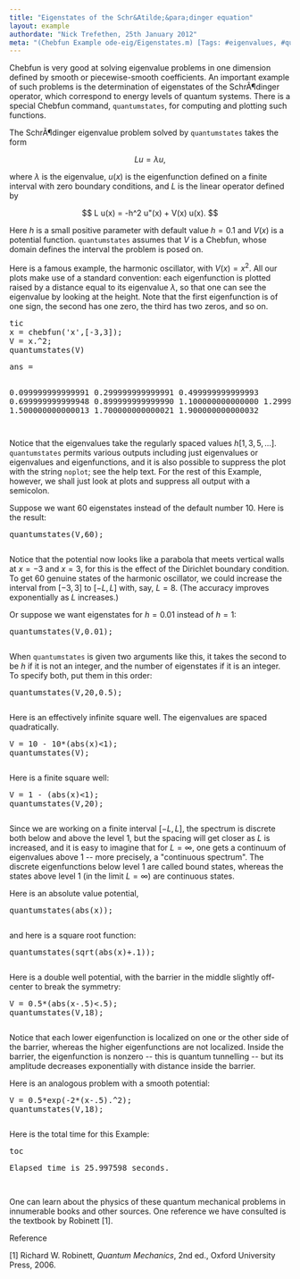 ```yaml
---
title: "Eigenstates of the Schr&Atilde;&para;dinger equation"
layout: example
authordate: "Nick Trefethen, 25th January 2012"
meta: "(Chebfun Example ode-eig/Eigenstates.m) [Tags: #eigenvalues, #quantum, #QUANTUMSTATES]"
---
```


Chebfun is very good at solving eigenvalue problems in one dimension defined by smooth or piecewise-smooth coefficients.  An important example of such problems is the determination of eigenstates of the Schr&Atilde;&para;dinger operator, which correspond to energy levels of quantum systems. There is a special Chebfun command, `quantumstates`, for computing and plotting such functions.

The Schr&Atilde;&para;dinger eigenvalue problem solved by `quantumstates` takes the form

$$  L u = \lambda u, $$

where $\lambda$ is the eigenvalue, $u(x)$ is the eigenfunction defined on a finite interval with zero boundary conditions, and $L$ is the linear operator defined by

$$  L u(x) = -h^2 u"(x) + V(x) u(x). $$

Here $h$ is a small positive parameter with default value $h=0.1$ and $V(x)$ is a potential function.  `quantumstates` assumes that $V$ is a Chebfun, whose domain defines the interval the problem is posed on.

Here is a famous example, the harmonic oscillator, with $V(x)=x^2$. All our plots make use of a standard convention: each eigenfunction is plotted raised by a distance equal to its eigenvalue $\lambda$, so that one can see the eigenvalue by looking at the height. Note that the first eigenfunction is of one sign, the second has one zero, the third has two zeros, and so on.

<pre class="mcode-input">tic
x = chebfun('x',[-3,3]);
V = x.^2;
quantumstates(V)</pre><pre class="mcode-output">ans =
   0.099999999999991
   0.299999999999991
   0.499999999999993
   0.699999999999948
   0.899999999999990
   1.100000000000000
   1.299999999999995
   1.500000000000013
   1.700000000000021
   1.900000000000032
</pre><img src="img/Eigenstates_01.png" alt="">

Notice that the eigenvalues take the regularly spaced values $h[1, 3, 5, \dots]$.  `quantumstates` permits various outputs including just eigenvalues or eigenvalues and eigenfunctions, and it is also possible to suppress the plot with the string `noplot`; see the help text.  For the rest of this Example, however, we shall just look at plots and suppress all output with a semicolon.

Suppose we want $60$ eigenstates instead of the default number $10$. Here is the result:

<pre class="mcode-input">quantumstates(V,60);</pre><img src="img/Eigenstates_02.png" alt="">

Notice that the potential now looks like a parabola that meets vertical walls at $x=-3$ and $x=3$, for this is the effect of the Dirichlet boundary condition.  To get $60$ genuine states of the harmonic oscillator, we could increase the interval from $[-3,3]$ to $[-L,L]$ with, say, $L=8$. (The accuracy improves exponentially as $L$ increases.)

Or suppose we want eigenstates for $h=0.01$ instead of $h=1$:

<pre class="mcode-input">quantumstates(V,0.01);</pre><img src="img/Eigenstates_03.png" alt="">

When `quantumstates` is given two arguments like this, it takes the second to be $h$ if it is not an integer, and the number of eigenstates if it is an integer.  To specify both, put them in this order:

<pre class="mcode-input">quantumstates(V,20,0.5);</pre><img src="img/Eigenstates_04.png" alt="">

Here is an effectively infinite square well.  The eigenvalues are spaced quadratically.

<pre class="mcode-input">V = 10 - 10*(abs(x)&lt;1);
quantumstates(V);</pre><img src="img/Eigenstates_05.png" alt="">

Here is a finite square well:

<pre class="mcode-input">V = 1 - (abs(x)&lt;1);
quantumstates(V,20);</pre><img src="img/Eigenstates_06.png" alt="">

Since we are working on a finite interval $[-L,L]$, the spectrum is discrete both below and above the level $1$, but the spacing will get closer as $L$ is increased, and it is easy to imagine that for $L=\infty$, one gets a continuum of eigenvalues above $1$ -- more precisely, a "continuous spectrum".  The discrete eigenfunctions below level $1$ are called bound states, whereas the states above level $1$ (in the limit $L=\infty$) are continuous states.

Here is an absolute value potential,

<pre class="mcode-input">quantumstates(abs(x));</pre><img src="img/Eigenstates_07.png" alt="">

and here is a square root function:

<pre class="mcode-input">quantumstates(sqrt(abs(x)+.1));</pre><img src="img/Eigenstates_08.png" alt="">

Here is a double well potential, with the barrier in the middle slightly off-center to break the symmetry:

<pre class="mcode-input">V = 0.5*(abs(x-.5)&lt;.5);
quantumstates(V,18);</pre><img src="img/Eigenstates_09.png" alt="">

Notice that each lower eigenfunction is localized on one or the other side of the barrier, whereas the higher eigenfunctions are not localized. Inside the barrier, the eigenfunction is nonzero -- this is quantum tunnelling -- but its amplitude decreases exponentially with distance inside the barrier.

Here is an analogous problem with a smooth potential:

<pre class="mcode-input">V = 0.5*exp(-2*(x-.5).^2);
quantumstates(V,18);</pre><img src="img/Eigenstates_10.png" alt="">

Here is the total time for this Example:

<pre class="mcode-input">toc</pre><pre class="mcode-output">Elapsed time is 25.997598 seconds.
</pre>One can learn about the physics of these quantum mechanical problems in innumerable books and other sources.  One reference we have consulted is the textbook by Robinett [1].

Reference

[1] Richard W. Robinett, _Quantum Mechanics_, 2nd ed., Oxford University Press, 2006.

